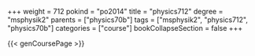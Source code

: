 +++
weight = 712
pokind = "po2014"
title = "physics712"
degree = "msphysik2"
parents = ["physics70b"]
tags = ["msphysik2", "physics712", "physics70b"]
categories = ["course"]
bookCollapseSection = false
+++

{{< genCoursePage >}}
